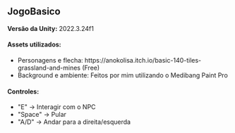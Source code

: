 ## JogoBasico
**Versão da Unity:** 2022.3.24f1

<h4> Assets utilizados: </h4>
  <ul> 
    <li> Personagens e flecha: https://anokolisa.itch.io/basic-140-tiles-grassland-and-mines (Free)</li> 
    <li> Background e ambiente: Feitos por mim utilizando o Medibang Paint Pro </li> 
  </ul>

<h4> Controles: </h4>
  <ul> 
    <li> "E" -> Interagir com o NPC </li> 
    <li> "Space" -> Pular </li> 
    <li> "A/D" -> Andar para a direita/esquerda </li> 
  </ul>
